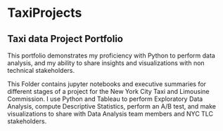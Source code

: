 # TaxiProjects
## Taxi data Project Portfolio

This portfolio demonstrates my proficiency with Python to perform data analysis, and my ability to share insights and visualizations with non technical stakeholders.

This Folder contains jupyter notebooks and executive summaries for different stages of a project for the New York City Taxi and Limousine Commission. I use Python and Tableau to perform Exploratory Data Analysis, compute Descriptive Statistics, perform an A/B test, and make visualizations to share with Data Analysis team members and NYC TLC stakeholders.
